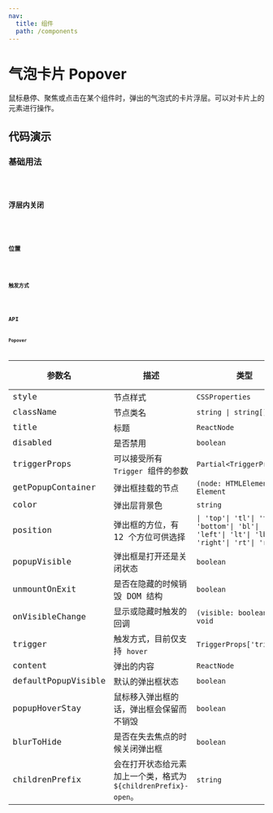 ```yaml
---
nav:
  title: 组件
  path: /components
---
```


# 气泡卡片 Popover

鼠标悬停、聚焦或点击在某个组件时，弹出的气泡式的卡片浮层。可以对卡片上的元素进行操作。

## 代码演示

### 基础用法

<code src="./__demo__/basic.demo.tsx" />

### 浮层内关闭

<code src="./__demo__/popup-visible.demo.tsx" />

### 位置

<code src="./__demo__/position.demo.tsx" />

### 触发方式

<code src="./__demo__/trigger.demo.tsx" />

## API

### Popover

|参数名|描述|类型|默认值|版本|
|---|---|---|---|---|
|style|节点样式|`CSSProperties`|`-`|-|
|className|节点类名|`string \| string[]`|`-`|-|
|title|标题|`ReactNode`|`-`|-|
|disabled|是否禁用|`boolean`|`-`|2.11.0|
|triggerProps|可以接受所有 `Trigger` 组件的参数|`Partial<TriggerProps>`|`-`|-|
|getPopupContainer|弹出框挂载的节点|`(node: HTMLElement) => Element`|`-`|-|
|color|弹出层背景色|`string`|`-`|2.22.0|
|position|弹出框的方位，有 12 个方位可供选择|`\| 'top'\| 'tl'\| 'tr'\| 'bottom'\| 'bl'\| 'br'\| 'left'\| 'lt'\| 'lb'\| 'right'\| 'rt'\| 'rb'`|`top`|-|
|popupVisible|弹出框是打开还是关闭状态|`boolean`|`-`|-|
|unmountOnExit|是否在隐藏的时候销毁 DOM 结构|`boolean`|`true`|-|
|onVisibleChange|显示或隐藏时触发的回调|`(visible: boolean) => void`|`-`|-|
|trigger|触发方式，目前仅支持 `hover`|`TriggerProps['trigger']`|`hover`|-|
|content|弹出的内容|`ReactNode`|`-`|-|
|defaultPopupVisible|默认的弹出框状态|`boolean`|`-`|-|
|popupHoverStay|鼠标移入弹出框的话，弹出框会保留而不销毁|`boolean`|`true`|-|
|blurToHide|是否在失去焦点的时候关闭弹出框|`boolean`|`true`|-|
|childrenPrefix|会在打开状态给元素加上一个类，格式为 `${childrenPrefix}-open`。|`string`|`-`|-|

